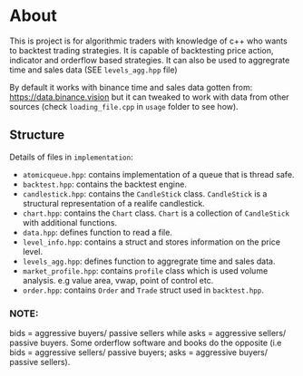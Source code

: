 # About
This is project is for algorithmic traders with knowledge of c++ who wants to backtest trading strategies. It is capable of backtesting price action, indicator and orderflow based strategies. It can also be used to aggregrate time and sales data (SEE `levels_agg.hpp` file)

By default it works with binance time and sales data gotten from: https://data.binance.vision but it can tweaked to work with data from other sources (check `loading_file.cpp` in `usage` folder to see how).

## Structure
Details of files in ```implementation```:
* `atomicqueue.hpp`: contains implementation of a queue that is thread safe.
* `backtest.hpp`: contains the backtest engine.
* `candlestick.hpp`: contains the `CandleStick` class. `CandleStick` is a structural representation of a realife candlestick.
* `chart.hpp`: contains the `Chart` class. `Chart` is a collection of `CandleStick` with additional functions.
* `data.hpp`: defines function to read a file.
* `level_info.hpp`: contains a struct and stores information on the price level.
* `levels_agg.hpp`: defines function to aggregrate time and sales data.
* `market_profile.hpp`: contains `profile` class which is used volume analysis. e.g value area, vwap, point of control etc.
* `order.hpp`: contains `Order` and `Trade` struct used in `backtest.hpp`.

### NOTE:
bids = aggressive buyers/ passive sellers while asks = aggressive sellers/ passive buyers. Some orderflow software and books do the opposite (i.e bids = aggressive sellers/ passive buyers; asks = aggressive buyers/ passive sellers).
